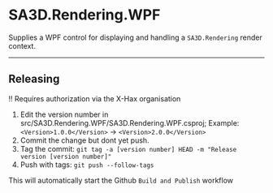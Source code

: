 # SA3D.Rendering.WPF
Supplies a WPF control for displaying and handling a `SA3D.Rendering` render context.

---

## Releasing
!! Requires authorization via the X-Hax organisation

1. Edit the version number in src/SA3D.Rendering.WPF/SA3D.Rendering.WPF.csproj; Example: `<Version>1.0.0</Version>` -> `<Version>2.0.0</Version>`
2. Commit the change but dont yet push.
3. Tag the commit: `git tag -a [version number] HEAD -m "Release version [version number]"`
4. Push with tags: `git push --follow-tags`

This will automatically start the Github `Build and Publish` workflow
